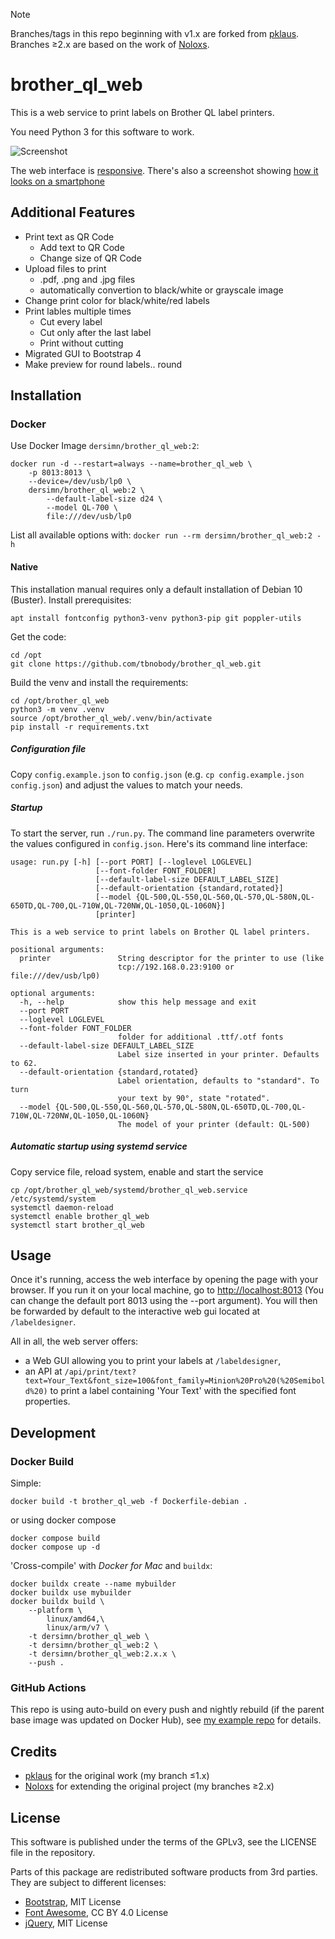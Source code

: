 > [!NOTE]
> Branches/tags in this repo beginning with v1.x are forked from [pklaus](https://github.com/pklaus/brother_ql_web).  
> Branches ≥2.x are based on the work of [Noloxs](https://github.com/Noloxs/brother_ql_web).


# brother\_ql\_web

This is a web service to print labels on Brother QL label printers.

You need Python 3 for this software to work.

![Screenshot](./screenshots/Label-Designer_Desktop.png)

The web interface is [responsive](https://en.wikipedia.org/wiki/Responsive_web_design).
There's also a screenshot showing [how it looks on a smartphone](./screenshots/Label-Designer_Phone.png)

## Additional Features
* Print text as QR Code
    * Add text to QR Code
    * Change size of QR Code
* Upload files to print
    * .pdf, .png and .jpg files
    * automatically convertion to black/white or grayscale image
* Change print color for black/white/red labels
* Print lables multiple times
    * Cut every label
    * Cut only after the last label
    * Print without cutting
* Migrated GUI to Bootstrap 4
* Make preview for round labels.. round

## Installation

### Docker

Use Docker Image `dersimn/brother_ql_web:2`:

    docker run -d --restart=always --name=brother_ql_web \
        -p 8013:8013 \
        --device=/dev/usb/lp0 \
        dersimn/brother_ql_web:2 \
            --default-label-size d24 \
            --model QL-700 \
            file:///dev/usb/lp0

List all available options with: `docker run --rm dersimn/brother_ql_web:2 -h`

#### Native

This installation manual requires only a default installation of Debian 10 (Buster).
Install prerequisites:

    apt install fontconfig python3-venv python3-pip git poppler-utils

Get the code:

    cd /opt
    git clone https://github.com/tbnobody/brother_ql_web.git

Build the venv and install the requirements:

    cd /opt/brother_ql_web
    python3 -m venv .venv
    source /opt/brother_ql_web/.venv/bin/activate
    pip install -r requirements.txt

##### Configuration file

Copy `config.example.json` to `config.json` (e.g. `cp config.example.json config.json`) and adjust the values to match your needs.

##### Startup

To start the server, run `./run.py`. The command line parameters overwrite the values configured in `config.json`. Here's its command line interface:

    usage: run.py [-h] [--port PORT] [--loglevel LOGLEVEL]
                       [--font-folder FONT_FOLDER]
                       [--default-label-size DEFAULT_LABEL_SIZE]
                       [--default-orientation {standard,rotated}]
                       [--model {QL-500,QL-550,QL-560,QL-570,QL-580N,QL-650TD,QL-700,QL-710W,QL-720NW,QL-1050,QL-1060N}]
                       [printer]

    This is a web service to print labels on Brother QL label printers.

    positional arguments:
      printer               String descriptor for the printer to use (like
                            tcp://192.168.0.23:9100 or file:///dev/usb/lp0)

    optional arguments:
      -h, --help            show this help message and exit
      --port PORT
      --loglevel LOGLEVEL
      --font-folder FONT_FOLDER
                            folder for additional .ttf/.otf fonts
      --default-label-size DEFAULT_LABEL_SIZE
                            Label size inserted in your printer. Defaults to 62.
      --default-orientation {standard,rotated}
                            Label orientation, defaults to "standard". To turn
                            your text by 90°, state "rotated".
      --model {QL-500,QL-550,QL-560,QL-570,QL-580N,QL-650TD,QL-700,QL-710W,QL-720NW,QL-1050,QL-1060N}
                            The model of your printer (default: QL-500)

##### Automatic startup using systemd service

Copy service file, reload system, enable and start the service

    cp /opt/brother_ql_web/systemd/brother_ql_web.service /etc/systemd/system
    systemctl daemon-reload
    systemctl enable brother_ql_web
    systemctl start brother_ql_web

## Usage

Once it's running, access the web interface by opening the page with your browser.
If you run it on your local machine, go to <http://localhost:8013> (You can change
the default port 8013 using the --port argument).
You will then be forwarded by default to the interactive web gui located at `/labeldesigner`.

All in all, the web server offers:

* a Web GUI allowing you to print your labels at `/labeldesigner`,
* an API at `/api/print/text?text=Your_Text&font_size=100&font_family=Minion%20Pro%20(%20Semibold%20)`
  to print a label containing 'Your Text' with the specified font properties.

## Development

### Docker Build

Simple:

    docker build -t brother_ql_web -f Dockerfile-debian .

or using docker compose

    docker compose build
    docker compose up -d

'Cross-compile' with *Docker for Mac* and `buildx`:

    docker buildx create --name mybuilder
    docker buildx use mybuilder
    docker buildx build \
        --platform \
            linux/amd64,\
            linux/arm/v7 \
        -t dersimn/brother_ql_web \
        -t dersimn/brother_ql_web:2 \
        -t dersimn/brother_ql_web:2.x.x \
        --push .

### GitHub Actions

This repo is using auto-build on every push and nightly rebuild (if the parent base image was updated on Docker Hub), see [my example repo](https://github.com/dersimn/GitHub-Actions-to-Docker-Hub-with-SemVer-Tags-and-multiple-Flavors) for details.

## Credits

- [pklaus](https://github.com/pklaus/brother_ql_web) for the original work (my branch ≤1.x)
- [Noloxs](https://github.com/Noloxs/brother_ql_web) for extending the original project (my branches ≥2.x)

## License

This software is published under the terms of the GPLv3, see the LICENSE file in the repository.

Parts of this package are redistributed software products from 3rd parties. They are subject to different licenses:

* [Bootstrap](https://github.com/twbs/bootstrap), MIT License
* [Font Awesome](https://github.com/FortAwesome/Font-Awesome), CC BY 4.0 License
* [jQuery](https://github.com/jquery/jquery), MIT License
